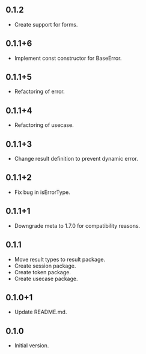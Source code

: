 ## 0.1.2
- Create support for forms.

## 0.1.1+6
- Implement const constructor for BaseError.

## 0.1.1+5
- Refactoring of error.
 
## 0.1.1+4
- Refactoring of usecase.
  
## 0.1.1+3
- Change result definition to prevent dynamic error.

## 0.1.1+2
- Fix bug in isErrorType.

## 0.1.1+1
- Downgrade meta to 1.7.0 for compatibility reasons.

## 0.1.1
- Move result types to result package.
- Create session package.
- Create token package.
- Create usecase package.

## 0.1.0+1
- Update README.md.

## 0.1.0
- Initial version.
